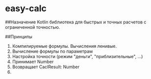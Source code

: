 # easy-calc

##Назначение
Kotlin библиотека для быстрых и точных расчетов с ограниченной точностью. 

##Принципы
1. Компилируемые формулы. Вычисления ленивые. 
2. Вычисление формулы по параметрам
3. Настройка точности (режим "деньги", "приблизительные", ...)
4. Принимает Number
5. Возвращает CaclResult: Number
6. 
